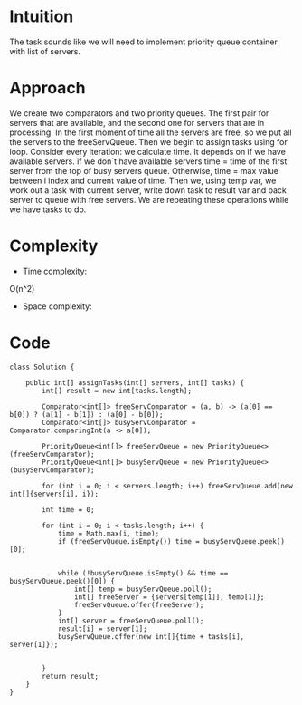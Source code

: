 # Intuition
<!-- Describe your first thoughts on how to solve this problem. -->
The task sounds like we will need to implement priority queue container with list of servers.
# Approach
<!-- Describe your approach to solving the problem. -->
We create two comparators and two priority queues. The first pair for servers that are available, and the second one for servers that are in processing. In the first moment of time all the servers are free, so we put all the servers to the freeServQueue. Then we begin to assign tasks using for loop. 
Consider every iteration:
we calculate time. It depends on if we have available servers. if we don`t have available servers time = time of the first server from the top of busy servers queue. Otherwise, time = max value between i index and current value of time.
Then we, using temp var, we work out a task with current server, write down task to result var and back server to queue with free servers. We are repeating these operations while we have tasks to do.

# Complexity
- Time complexity:
<!-- Add your time complexity here, e.g. $$O(n)$$ -->
O(n^2)
- Space complexity:
<!-- Add your space complexity here, e.g. $$O(n)$$ -->

# Code
```
class Solution {

    public int[] assignTasks(int[] servers, int[] tasks) {
        int[] result = new int[tasks.length];

        Comparator<int[]> freeServComparator = (a, b) -> (a[0] == b[0]) ? (a[1] - b[1]) : (a[0] - b[0]);
        Comparator<int[]> busyServComparator = Comparator.comparingInt(a -> a[0]);

        PriorityQueue<int[]> freeServQueue = new PriorityQueue<>(freeServComparator);
        PriorityQueue<int[]> busyServQueue = new PriorityQueue<>(busyServComparator);

        for (int i = 0; i < servers.length; i++) freeServQueue.add(new int[]{servers[i], i});

        int time = 0;

        for (int i = 0; i < tasks.length; i++) {
            time = Math.max(i, time);
            if (freeServQueue.isEmpty()) time = busyServQueue.peek()[0];


            while (!busyServQueue.isEmpty() && time == busyServQueue.peek()[0]) {
                int[] temp = busyServQueue.poll();
                int[] freeServer = {servers[temp[1]], temp[1]};
                freeServQueue.offer(freeServer);
            }
            int[] server = freeServQueue.poll();
            result[i] = server[1];
            busyServQueue.offer(new int[]{time + tasks[i], server[1]});


        }
        return result;
    }
}
```